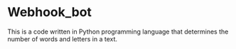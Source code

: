 # Webhook_bot
This is a code written in Python programming language that determines the number of words and letters in a text. 
